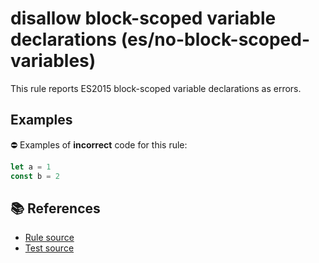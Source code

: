 # disallow block-scoped variable declarations (es/no-block-scoped-variables)

This rule reports ES2015 block-scoped variable declarations as errors.

## Examples

⛔ Examples of **incorrect** code for this rule:

```js
let a = 1
const b = 2
```

## 📚 References

- [Rule source](../../lib/rules/no-block-scoped-variables.js)
- [Test source](../../tests/lib/rules/no-block-scoped-variables.js)
